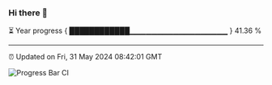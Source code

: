 ### Hi there 👋

⏳ Year progress { ████████████▁▁▁▁▁▁▁▁▁▁▁▁▁▁▁▁▁▁ } 41.36 %

---

⏰ Updated on Fri, 31 May 2024 08:42:01 GMT

![Progress Bar CI](https://github.com/IshwaranRudhara/GIT-ACTION/workflows/Progress%20Bar%20CI/badge.svg)
